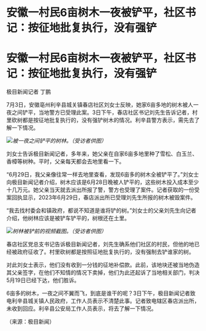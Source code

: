 # 安徽一村民6亩树木一夜被铲平，社区书记：按征地批复执行，没有强铲

# 安徽一村民6亩树木一夜被铲平，社区书记：按征地批复执行，没有强铲

极目新闻记者 丁鹏

7月3日，安徽亳州利辛县城关镇春店社区刘女士反映，她家6亩多地的树木被人一夜之间铲平，当地警方已受理此案。3日下午，春店社区书记刘先生告诉记者，村里砍树都是按征地批复执行的，没有强铲树木的情况。利辛县警方表示，需先去了解一下情况。

![](https://inews.gtimg.com/om_bt/O3n4L4Aoi9uqEbNGzrmH17hLVFj_GkFad27OYkKbckctwAA/1000)_被一夜之间铲平的树林。（受访者供图）_

刘女士告诉极目新闻记者，多年来，她父亲在自家6亩多地里种了雪松、白玉兰、香樟等树种。平时，父亲每天都会去地里看一下。

“6月29日，我父亲像往常一样去地里查看，发现6亩多的树木全被铲平了。”刘女士向极目新闻记者介绍，树木应该是6月28日晚被人铲平的，这些树木投入成本至少十几万元。她父亲当天就去派出所报了警，警方也受理了案件。记者获取的一份受案回执显示，2023年6月29日，春店派出所已受理刘先生所报的树木被毁案件。

“我去找村委会和镇政府，都说不知道是谁将铲的树。”刘女士的父亲刘先生向记者介绍，他树林应该是被铲车铲平的，树根还在土里。

![](https://inews.gtimg.com/om_bt/O6E5nv8sBqMyO16VI6mzlYTGfYGHzmPEpIlZLiL2emsKUAA/1000)_树林被铲前的视频截图。（受访者供图）_

春店社区党总支书记告诉极目新闻记者，刘先生确系他们社区的村民，但他的地已经被政府征收了。村里砍树都是按照征地批复执行的，没有强制去铲谁家的树。

对此刘女士表示，他们没有收到一分钱的征地补偿款。此前，该地块还被当地伪造其父亲签字，在他们不知情的情况下卖掉，他们为此还起诉了当地相关部门，判决5月19日已经下达，他们胜诉。

6亩多的树木，一夜之间不翼而飞，到底是谁干的呢？3日下午，极目新闻记者致电利辛县城关镇人民政府，工作人员表示不清楚此事。记者致电辖区春店派出所，未收到回应。利辛县公安局工作人员表示，将去了解一下情况。

（来源：极目新闻）

